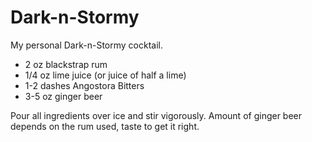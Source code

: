 Dark-n-Stormy
=============

My personal Dark-n-Stormy cocktail.

- 2 oz blackstrap rum
- 1/4 oz lime juice (or juice of half a lime)
- 1-2 dashes Angostora Bitters
- 3-5 oz ginger beer

Pour all ingredients over ice and stir vigorously. Amount of ginger beer depends on the rum used, taste to get it right.
